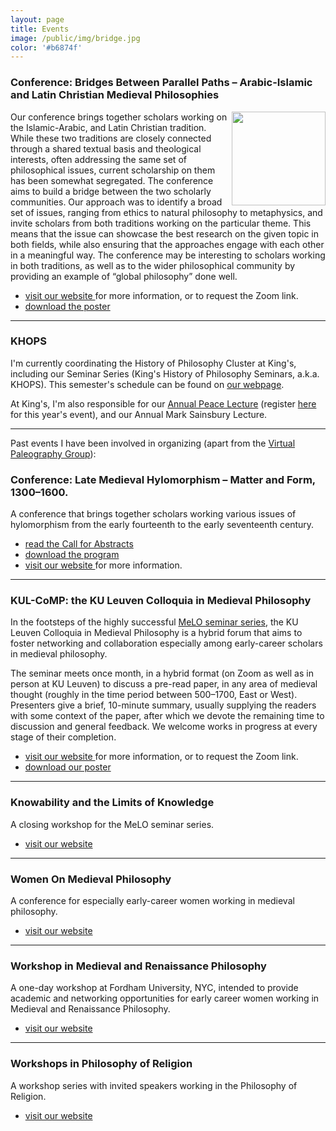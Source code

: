 ```yaml
---
layout: page
title: Events
image: /public/img/bridge.jpg
color: '#b6874f'
---
```


### Conference: Bridges Between Parallel Paths – Arabic-Islamic and Latin Christian Medieval Philosophies

<img class="img-single" align="right" src="/3_events/bridges.jpg" width="150">

Our conference brings together scholars working on the Islamic-Arabic, and Latin Christian tradition. While these two traditions are closely connected through a shared textual basis and theological interests, often addressing the same set of philosophical issues, current scholarship on them has been somewhat segregated. The conference aims to build a bridge between the two scholarly communities. Our approach was to identify a broad set of issues, ranging from ethics to natural philosophy to metaphysics, and invite scholars from both traditions working on the particular theme. This means that the issue can showcase the best research on the given topic in both fields, while also ensuring that the approaches engage with each other in a meaningful way. The conference may be interesting to scholars working in both traditions, as well as to the wider philosophical community by providing an example of “global philosophy” done well.

- <a href = "https://bridgesconference2025.wordpress.com" target = "_blank"> visit our website </a> for more information, or to request the Zoom link.
- <a href="{{ site.baseurl }}/3_events/bridges.pdf" > download the poster </a>

---

### KHOPS

I'm currently coordinating the History of Philosophy Cluster at King's, including our Seminar Series (King's History of Philosophy Seminars, a.k.a. KHOPS). This semester's schedule can be found on <a href="http://kclhop.wordpress.com/events-2/" target="_blank">our webpage</a>.

At King's, I'm also responsible for our <a href="https://www.kcl.ac.uk/events/series/kings-annual-peace-lecture" target="_blank">Annual Peace Lecture</a> (register <a href="https://www.eventbrite.co.uk/e/annual-peace-lecture-tickets-522509569187" target="_blank">here</a> for this year's event), and our Annual Mark Sainsbury Lecture.

---

Past events I have been involved in organizing (apart from the <a href="{{ site.baseurl }}/4_Latin" > Virtual Paleography Group</a>):


### Conference: Late Medieval Hylomorphism – Matter and Form, 1300–1600.

A conference that brings together scholars working various issues of hylomorphism from the early fourteenth to the early seventeenth century.

- <a href="{{ site.baseurl }}/3_events/CFP_hylomorphism.pdf" > read the Call for Abstracts </a>
- <a href="{{ site.baseurl }}/3_events/Program_hylo22.pdf" > download the program </a>
- <a href = "https://hiw.kuleuven.be/dwmc/conferences-lectures/hylomorphism" target="_blank"> visit our website </a> for more information.


---

### KUL-CoMP: the KU Leuven Colloquia in Medieval Philosophy

In the footsteps of the highly successful <a href = "https://meloseminar.wordpress.com" target="_blank"> MeLO seminar series</a>, the KU Leuven Colloquia in Medieval Philosophy is a hybrid forum that aims to foster networking and collaboration especially among early-career scholars in medieval philosophy.

The seminar meets once month, in a hybrid format (on Zoom as well as in person at KU Leuven) to discuss a pre-read paper, in any area of medieval thought (roughly in the time period between 500–1700, East or West). Presenters give a brief, 10-minute summary, usually supplying the readers with some context of the paper, after which we devote the remaining time to discussion and general feedback. We welcome works in progress at every stage of their completion.

- <a href = "https://kulecomp.wordpress.com" target = "_blank"> visit our website </a> for more information, or to request the Zoom link.
- <a href="{{ site.baseurl }}/3_events/kulcomp_spring.pdf" > download our poster </a>


<!-- <img align="center" shadow = "0" src="/public/img/puzzle2.png" width="800" padding="0"> -->

---


### Knowability and the Limits of Knowledge

A closing workshop for the MeLO seminar series.

- <a href="https://meloseminar.wordpress.com/knowability-seminar/" target="_blank">visit our website</a>


---

### Women On Medieval Philosophy

A conference for especially early-career women working in medieval philosophy.

- <a href="https://hiw.kuleuven.be/dwmc/conferences-lectures/womedieval" target="_blank">visit our website</a>


---

### Workshop in Medieval and Renaissance Philosophy

A one-day workshop at Fordham University, NYC, intended  to provide academic and networking opportunities for early career women working in Medieval and Renaissance Philosophy.

- <a href = "https://medphilworkshop.wordpress.com" target="_blank"> visit our website </a>

---

### Workshops in Philosophy of Religion

A workshop series with invited speakers working in the Philosophy of Religion.

- <a href="http://zitavtoth.com/public/archive/Religion/">visit our website</a>




